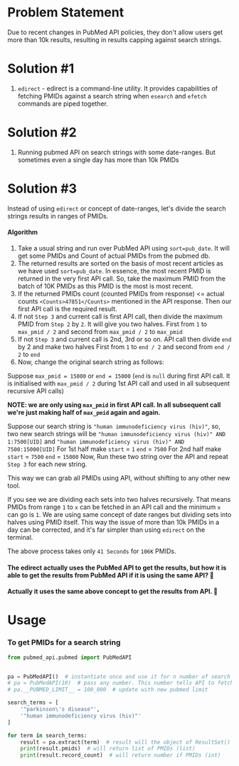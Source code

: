 # Problem Statement

Due to recent changes in PubMed API policies, they don't allow users get more than 10k results, resulting 
in results capping against search strings.

# Solution #1
1. `edirect` - edirect is a command-line utility. It provides capabilities of fetching PMIDs against a 
search string when `esearch` and `efetch` commands are piped together.

# Solution #2
1. Running pubmed API on search strings with some date-ranges. But sometimes even a single day has more than 10k PMIDs

# Solution #3

Instead of using `edirect` or concept of date-ranges, let's divide the search strings results in ranges of PMIDs.

#### Algorithm
1. Take a usual string and run over PubMed API using `sort=pub_date`. It will get some PMIDs and Count of actual PMIDs from the pubmed db.
2. The returned results are sorted on the basis of most recent articles as we have used `sort=pub_date`. In essence, the most recent PMID is
returned in the very first API call. So, take the maximum PMID from the batch of 10K PMIDs as this PMID is the most is most recent.
3. If the returned PMIDs count (counted PMIDs from response) <= actual counts `<Counts>47851</Counts>` mentioned in the API response. Then our first API call is the required result.
4. If not `Step 3` and current call is first API call, then divide the maximum PMID from `Step 2` by `2`. It will give you two halves. 
First from `1` to `max_pmid / 2` and second from `max_pmid / 2` to `max_pmid`
5. If not `Step 3` and current call is 2nd, 3rd or so on. API call then divide `end` by 2 and make two halves
First from `1` to `end / 2` and second from `end / 2` to `end`
6. Now, change the original search string as follows:

Suppose `max_pmid = 15000` or `end = 15000` (`end` is `null` during first API call. It is initialised with `max_pmid / 2` during 1st API call
and used in all subsequent recursive API calls)

**NOTE: we are only using `max_pmid` in first API call. In all subsequent call we're just making half of `max_pmid` again and again.**

Suppose our search string is `"human immunodeficiency virus (hiv)"`, so, two new search strings will be
`"human immunodeficiency virus (hiv)" AND 1:7500[UID]` and `"human immunodeficiency virus (hiv)" AND 7500:15000[UID]`
For 1st half 
make `start` = `1`
     `end` = `7500`
For 2nd half
make `start` = `7500`
     `end` = `15000`
Now, Run these two string over the API and repeat `Step 3` for each new string.

This way we can grab all PMIDs using API, without shifting to any other new tool.

If you see we are dividing each sets into two halves recursively. That means PMIDs from range `1` to `x` can be fetched
in an API call and the minimum `x` can go is `1`. We are using same concept of date ranges but dividing sets into halves
using PMID itself. This way the issue of more than 10k PMIDs in a day can be corrected, and it's far simpler than
using `edirect` on the terminal. 

The above process takes only `41 Seconds` for `106K` PMIDs.

#### The edirect actually uses the PubMed API to get the results, but how it is able to get the results from PubMed API if it is using the same API? 🤔
#### Actually it uses the same above concept to get the results from API. 🎉


# Usage
### To get PMIDs for a search string
```python
from pubmed_api.pubmed import PubMedAPI


pa = PubMedAPI()  # instantiate once and use it for n number of search terms
# pa = PubMedAPI(10)  # pass any number. This number tells API to fetch only last 10 years of PMIDs
# pa.__PUBMED_LIMIT__ = 100_000  # update with new pubmed limit

search_terms = [
    '"parkinson\'s disease"',
    '"human immunodeficiency virus (hiv)"'
]

for term in search_terms:
    result = pa.extract(term)  # result will the object of ResultSet()
    print(result.pmids)  # will return list of PMIDs (list)
    print(result.record_count)  # will return number if PMIDs (int)
```
